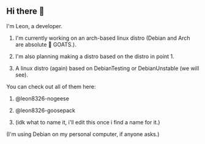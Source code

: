 ## Hi there 👋
I'm Leon, a developer.

1. I'm currently working on an arch-based linux distro (Debian and Arch are absolute 🐐 GOATS.).

2. I'm also planning making a distro based on the distro in point 1.

3. A linux distro (again) based on DebianTesting or DebianUnstable (we will see).

You can check out all of them here:

1. @leon8326-nogeese

2. @leon8326-goosepack

3. (idk what to name it, i'll edit this once i find a name for it.)

(I'm using Debian on my personal computer, if anyone asks.)
